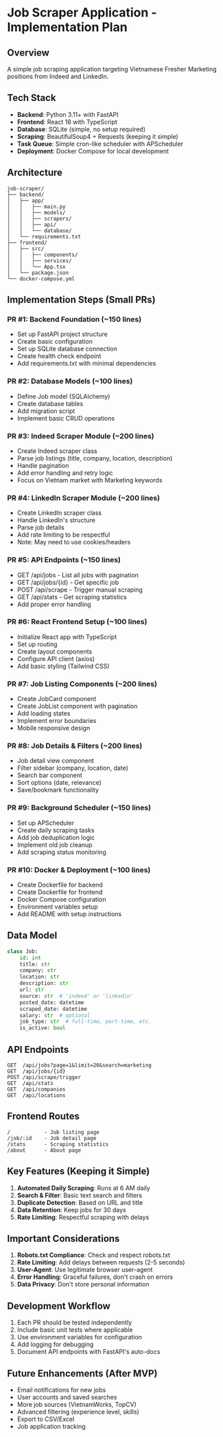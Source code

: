 # Job Scraper Application - Implementation Plan

## Overview
A simple job scraping application targeting Vietnamese Fresher Marketing positions from Indeed and LinkedIn.

## Tech Stack
- **Backend**: Python 3.11+ with FastAPI
- **Frontend**: React 18 with TypeScript
- **Database**: SQLite (simple, no setup required)
- **Scraping**: BeautifulSoup4 + Requests (keeping it simple)
- **Task Queue**: Simple cron-like scheduler with APScheduler
- **Deployment**: Docker Compose for local development

## Architecture
```
job-scraper/
├── backend/
│   ├── app/
│   │   ├── main.py
│   │   ├── models/
│   │   ├── scrapers/
│   │   ├── api/
│   │   └── database/
│   └── requirements.txt
├── frontend/
│   ├── src/
│   │   ├── components/
│   │   ├── services/
│   │   └── App.tsx
│   └── package.json
└── docker-compose.yml
```

## Implementation Steps (Small PRs)

### PR #1: Backend Foundation (~150 lines)
- Set up FastAPI project structure
- Create basic configuration
- Set up SQLite database connection
- Create health check endpoint
- Add requirements.txt with minimal dependencies

### PR #2: Database Models (~100 lines)
- Define Job model (SQLAlchemy)
- Create database tables
- Add migration script
- Implement basic CRUD operations

### PR #3: Indeed Scraper Module (~200 lines)
- Create Indeed scraper class
- Parse job listings (title, company, location, description)
- Handle pagination
- Add error handling and retry logic
- Focus on Vietnam market with Marketing keywords

### PR #4: LinkedIn Scraper Module (~200 lines)
- Create LinkedIn scraper class
- Handle LinkedIn's structure
- Parse job details
- Add rate limiting to be respectful
- Note: May need to use cookies/headers

### PR #5: API Endpoints (~150 lines)
- GET /api/jobs - List all jobs with pagination
- GET /api/jobs/{id} - Get specific job
- POST /api/scrape - Trigger manual scraping
- GET /api/stats - Get scraping statistics
- Add proper error handling

### PR #6: React Frontend Setup (~100 lines)
- Initialize React app with TypeScript
- Set up routing
- Create layout components
- Configure API client (axios)
- Add basic styling (Tailwind CSS)

### PR #7: Job Listing Components (~200 lines)
- Create JobCard component
- Create JobList component with pagination
- Add loading states
- Implement error boundaries
- Mobile responsive design

### PR #8: Job Details & Filters (~200 lines)
- Job detail view component
- Filter sidebar (company, location, date)
- Search bar component
- Sort options (date, relevance)
- Save/bookmark functionality

### PR #9: Background Scheduler (~150 lines)
- Set up APScheduler
- Create daily scraping tasks
- Add job deduplication logic
- Implement old job cleanup
- Add scraping status monitoring

### PR #10: Docker & Deployment (~100 lines)
- Create Dockerfile for backend
- Create Dockerfile for frontend
- Docker Compose configuration
- Environment variables setup
- Add README with setup instructions

## Data Model

```python
class Job:
    id: int
    title: str
    company: str
    location: str
    description: str
    url: str
    source: str  # 'indeed' or 'linkedin'
    posted_date: datetime
    scraped_date: datetime
    salary: str  # optional
    job_type: str  # full-time, part-time, etc.
    is_active: bool
```

## API Endpoints

```
GET  /api/jobs?page=1&limit=20&search=marketing
GET  /api/jobs/{id}
POST /api/scrape/trigger
GET  /api/stats
GET  /api/companies
GET  /api/locations
```

## Frontend Routes

```
/           - Job listing page
/job/:id    - Job detail page
/stats      - Scraping statistics
/about      - About page
```

## Key Features (Keeping it Simple)

1. **Automated Daily Scraping**: Runs at 6 AM daily
2. **Search & Filter**: Basic text search and filters
3. **Duplicate Detection**: Based on URL and title
4. **Data Retention**: Keep jobs for 30 days
5. **Rate Limiting**: Respectful scraping with delays

## Important Considerations

1. **Robots.txt Compliance**: Check and respect robots.txt
2. **Rate Limiting**: Add delays between requests (2-5 seconds)
3. **User-Agent**: Use legitimate browser user-agent
4. **Error Handling**: Graceful failures, don't crash on errors
5. **Data Privacy**: Don't store personal information

## Development Workflow

1. Each PR should be tested independently
2. Include basic unit tests where applicable
3. Use environment variables for configuration
4. Add logging for debugging
5. Document API endpoints with FastAPI's auto-docs

## Future Enhancements (After MVP)

- Email notifications for new jobs
- User accounts and saved searches
- More job sources (VietnamWorks, TopCV)
- Advanced filtering (experience level, skills)
- Export to CSV/Excel
- Job application tracking
